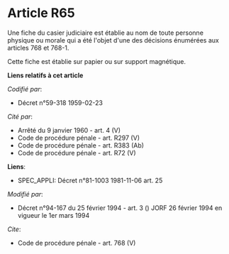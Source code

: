 # Article R65

Une fiche du casier judiciaire est établie au nom de toute personne physique ou morale qui a été l'objet d'une des décisions
énumérées aux articles 768 et 768-1. 

Cette fiche est établie sur papier ou sur support magnétique.

**Liens relatifs à cet article**

_Codifié par_:

  - Décret n°59-318 1959-02-23

_Cité par_:

  - Arrêté du 9 janvier 1960 - art. 4 (V)
  - Code de procédure pénale - art. R297 (V)
  - Code de procédure pénale - art. R383 (Ab)
  - Code de procédure pénale - art. R72 (V)

**Liens**:

  - SPEC_APPLI: Décret n°81-1003 1981-11-06 art. 25

_Modifié par_:

  - Décret n°94-167 du 25 février 1994 - art. 3 () JORF 26 février 1994 en vigueur le 1er mars 1994

_Cite_:

  - Code de procédure pénale - art. 768 (V)
